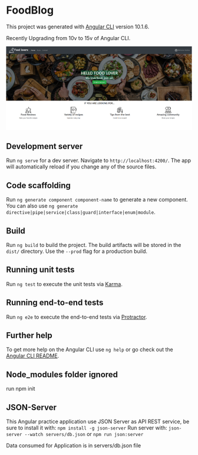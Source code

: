 # FoodBlog

This project was generated with [Angular CLI](https://github.com/angular/angular-cli) version 10.1.6.

Recently Upgrading from 10v to 15v of Angular CLI.

![foodblog](https://github.com/andrea7896/FoodBlog-Angular-Application/blob/main/Landing-page.png?=400x250)

## Development server

Run `ng serve` for a dev server. Navigate to `http://localhost:4200/`. The app will automatically reload if you change any of the source files.

## Code scaffolding

Run `ng generate component component-name` to generate a new component. You can also use `ng generate directive|pipe|service|class|guard|interface|enum|module`.

## Build

Run `ng build` to build the project. The build artifacts will be stored in the `dist/` directory. Use the `--prod` flag for a production build.

## Running unit tests

Run `ng test` to execute the unit tests via [Karma](https://karma-runner.github.io).

## Running end-to-end tests

Run `ng e2e` to execute the end-to-end tests via [Protractor](http://www.protractortest.org/).

## Further help

To get more help on the Angular CLI use `ng help` or go check out the [Angular CLI README](https://github.com/angular/angular-cli/blob/master/README.md).

## Node_modules folder ignored
run npm init

## JSON-Server
This Angular practice application use JSON Server as API REST service, be sure to install it with:
`npm install -g json-server`
Run server with:
`json-server --watch servers/db.json` or `npm run json:server`

Data consumed for Application is in servers/db.json file
